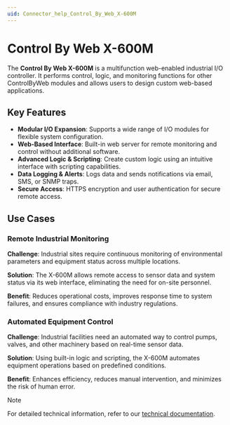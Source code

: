 ```yaml
---
uid: Connector_help_Control_By_Web_X-600M
---
```


# Control By Web X-600M

The **Control By Web X-600M** is a multifunction web-enabled industrial I/O controller. It performs control, logic, and monitoring functions for other ControlByWeb modules and allows users to design custom web-based applications.

## Key Features

- **Modular I/O Expansion**: Supports a wide range of I/O modules for flexible system configuration.
- **Web-Based Interface**: Built-in web server for remote monitoring and control without additional software.
- **Advanced Logic & Scripting**: Create custom logic using an intuitive interface with scripting capabilities.
- **Data Logging & Alerts**: Logs data and sends notifications via email, SMS, or SNMP traps.
- **Secure Access**: HTTPS encryption and user authentication for secure remote access.

## Use Cases

### Remote Industrial Monitoring

**Challenge**: Industrial sites require continuous monitoring of environmental parameters and equipment status across multiple locations.

**Solution**: The X-600M allows remote access to sensor data and system status via its web interface, eliminating the need for on-site personnel.

**Benefit**: Reduces operational costs, improves response time to system failures, and ensures compliance with industry regulations.

### Automated Equipment Control

**Challenge**: Industrial facilities need an automated way to control pumps, valves, and other machinery based on real-time sensor data.

**Solution**: Using built-in logic and scripting, the X-600M automates equipment operations based on predefined conditions.

**Benefit**: Enhances efficiency, reduces manual intervention, and minimizes the risk of human error.

> [!NOTE]
> For detailed technical information, refer to our [technical documentation](xref:Connector_help_Control_By_Web_X-600M_Technical).
